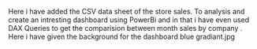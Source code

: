 Here i have added the CSV data sheet of the store sales.
To analysis and create an intresting dashboard using PowerBi and in that i have even used DAX Queries
to get the comparision between month sales by company .
Here i have given the background for the dashboard blue gradiant.jpg 
